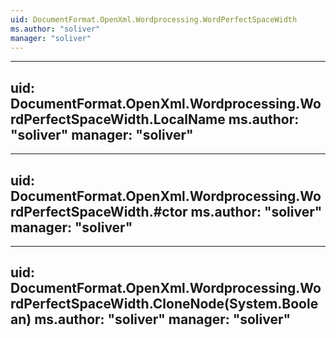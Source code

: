 ```yaml
---
uid: DocumentFormat.OpenXml.Wordprocessing.WordPerfectSpaceWidth
ms.author: "soliver"
manager: "soliver"
---
```


---
uid: DocumentFormat.OpenXml.Wordprocessing.WordPerfectSpaceWidth.LocalName
ms.author: "soliver"
manager: "soliver"
---

---
uid: DocumentFormat.OpenXml.Wordprocessing.WordPerfectSpaceWidth.#ctor
ms.author: "soliver"
manager: "soliver"
---

---
uid: DocumentFormat.OpenXml.Wordprocessing.WordPerfectSpaceWidth.CloneNode(System.Boolean)
ms.author: "soliver"
manager: "soliver"
---
